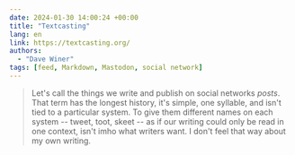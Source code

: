 ```yaml
---
date: 2024-01-30 14:00:24 +00:00
title: "Textcasting"
lang: en
link: https://textcasting.org/
authors:
  - "Dave Winer"
tags: [feed, Markdown, Mastodon, social network]
---
```


> Let's call the things we write and publish on social networks *posts*. That term has the longest history, it's simple, one syllable, and isn't tied to a particular system. To give them different names on each system -- tweet, toot, skeet -- as if our writing could only be read in one context, isn't imho what writers want. I don't feel that way about my own writing.

